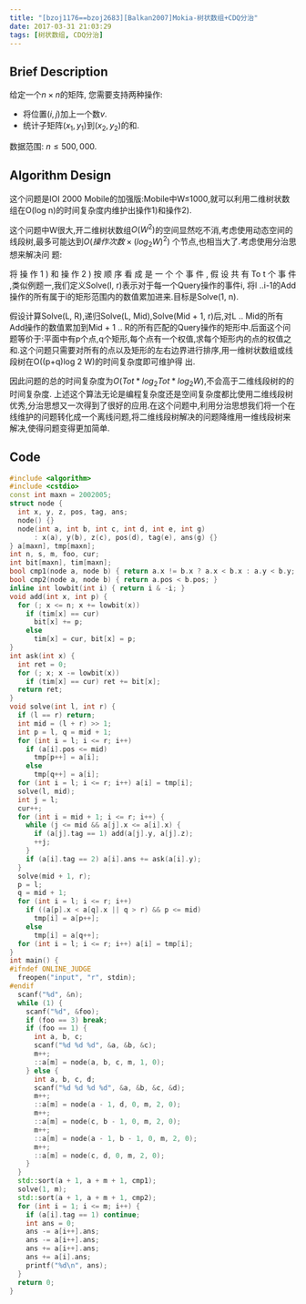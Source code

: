 ```yaml
---
title: "[bzoj1176==bzoj2683][Balkan2007]Mokia-树状数组+CDQ分治"
date: 2017-03-31 21:03:29
tags: [树状数组, CDQ分治]
---
```


## Brief Description

给定一个$n \times n$的矩阵, 您需要支持两种操作:

* 将位置$(i,j)$加上一个数$v$.
* 统计子矩阵$(x_1, y_1)$到$(x_2, y_2)$的和.

数据范围: $n \leqslant 500,000$.

<!--more-->



## Algorithm Design

这个问题是IOI 2000 Mobile的加强版:Mobile中W≤1000,就可以利用二维树状数组在O(log n)的时间复杂度内维护出操作1)和操作2).

这个问题中W很大,开二维树状数组$O(W^2)$的空间显然吃不消,考虑使用动态空间的线段树,最多可能达到$O(操作次数 \times (log_2W)^2)$ 个节点,也相当大了.考虑使用分治思想来解决问
题:

将 操 作 1 ) 和 操 作 2 ) 按 顺 序 看 成 是 一 个 个 事 件 , 假 设 共 有 To t 个 事 件 ,类似例题一,我们定义Solve(l, r)表示对于每一个Query操作的事件i, 将l ..i-1的Add操作的所有属于i的矩形范围内的数值累加进来.目标是Solve(1, n).

假设计算Solve(L, R),递归Solve(L, Mid),Solve(Mid + 1, r)后,对L .. Mid的所有Add操作的数值累加到Mid + 1 .. R的所有匹配的Query操作的矩形中.后面这个问题等价于:平面中有p个点,q个矩形,每个点有一个权值,求每个矩形内的点的权值之和.这个问题只需要对所有的点以及矩形的左右边界进行排序,用一维树状数组或线段树在O((p+q)log 2 W)的时间复杂度即可维护得
出.

因此问题的总的时间复杂度为$O(Tot*log_2 Tot*log_2 W)$,不会高于二维线段树的的时间复杂度.
上述这个算法无论是编程复杂度还是空间复杂度都比使用二维线段树优秀,分治思想又一次得到了很好的应用.在这个问题中,利用分治思想我们将一个在线维护的问题转化成一个离线问题,将二维线段树解决的问题降维用一维线段树来解决,使得问题变得更加简单.

## Code

```c++
#include <algorithm>
#include <cstdio>
const int maxn = 2002005;
struct node {
  int x, y, z, pos, tag, ans;
  node() {}
  node(int a, int b, int c, int d, int e, int g)
      : x(a), y(b), z(c), pos(d), tag(e), ans(g) {}
} a[maxn], tmp[maxn];
int n, s, m, foo, cur;
int bit[maxn], tim[maxn];
bool cmp1(node a, node b) { return a.x != b.x ? a.x < b.x : a.y < b.y; }
bool cmp2(node a, node b) { return a.pos < b.pos; }
inline int lowbit(int i) { return i & -i; }
void add(int x, int p) {
  for (; x <= n; x += lowbit(x))
    if (tim[x] == cur)
      bit[x] += p;
    else
      tim[x] = cur, bit[x] = p;
}
int ask(int x) {
  int ret = 0;
  for (; x; x -= lowbit(x))
    if (tim[x] == cur) ret += bit[x];
  return ret;
}
void solve(int l, int r) {
  if (l == r) return;
  int mid = (l + r) >> 1;
  int p = l, q = mid + 1;
  for (int i = l; i <= r; i++)
    if (a[i].pos <= mid)
      tmp[p++] = a[i];
    else
      tmp[q++] = a[i];
  for (int i = l; i <= r; i++) a[i] = tmp[i];
  solve(l, mid);
  int j = l;
  cur++;
  for (int i = mid + 1; i <= r; i++) {
    while (j <= mid && a[j].x <= a[i].x) {
      if (a[j].tag == 1) add(a[j].y, a[j].z);
      ++j;
    }
    if (a[i].tag == 2) a[i].ans += ask(a[i].y);
  }
  solve(mid + 1, r);
  p = l;
  q = mid + 1;
  for (int i = l; i <= r; i++)
    if ((a[p].x < a[q].x || q > r) && p <= mid)
      tmp[i] = a[p++];
    else
      tmp[i] = a[q++];
  for (int i = l; i <= r; i++) a[i] = tmp[i];
}
int main() {
#ifndef ONLINE_JUDGE
  freopen("input", "r", stdin);
#endif
  scanf("%d", &n);
  while (1) {
    scanf("%d", &foo);
    if (foo == 3) break;
    if (foo == 1) {
      int a, b, c;
      scanf("%d %d %d", &a, &b, &c);
      m++;
      ::a[m] = node(a, b, c, m, 1, 0);
    } else {
      int a, b, c, d;
      scanf("%d %d %d %d", &a, &b, &c, &d);
      m++;
      ::a[m] = node(a - 1, d, 0, m, 2, 0);
      m++;
      ::a[m] = node(c, b - 1, 0, m, 2, 0);
      m++;
      ::a[m] = node(a - 1, b - 1, 0, m, 2, 0);
      m++;
      ::a[m] = node(c, d, 0, m, 2, 0);
    }
  }
  std::sort(a + 1, a + m + 1, cmp1);
  solve(1, m);
  std::sort(a + 1, a + m + 1, cmp2);
  for (int i = 1; i <= m; i++) {
    if (a[i].tag == 1) continue;
    int ans = 0;
    ans -= a[i++].ans;
    ans -= a[i++].ans;
    ans += a[i++].ans;
    ans += a[i].ans;
    printf("%d\n", ans);
  }
  return 0;
}

```

